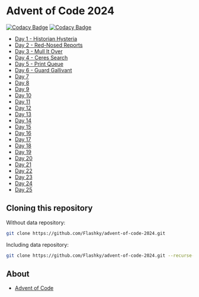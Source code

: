 # Advent of Code 2024

[![Codacy Badge](https://app.codacy.com/project/badge/Grade/53feeeed34ca424c956ae7adc419fd63)](https://app.codacy.com/gh/Flashky/advent-of-code-2024/dashboard?utm_source=gh&utm_medium=referral&utm_content=&utm_campaign=Badge_grade)
[![Codacy Badge](https://app.codacy.com/project/badge/Coverage/53feeeed34ca424c956ae7adc419fd63)](https://app.codacy.com/gh/Flashky/advent-of-code-2024/dashboard?utm_source=gh&utm_medium=referral&utm_content=&utm_campaign=Badge_coverage)

- [Day 1 - Historian Hysteria](https://github.com/Flashky/advent-of-code-2024/tree/master/src/main/java/com/adventofcode/flashk/day01)
- [Day 2 - Red-Nosed Reports](https://github.com/Flashky/advent-of-code-2024/tree/master/src/main/java/com/adventofcode/flashk/day02)
- [Day 3 - Mull It Over](https://github.com/Flashky/advent-of-code-2024/tree/master/src/main/java/com/adventofcode/flashk/day03)
- [Day 4 - Ceres Search](https://github.com/Flashky/advent-of-code-2024/tree/master/src/main/java/com/adventofcode/flashk/day04)
- [Day 5 - Print Queue](https://github.com/Flashky/advent-of-code-2024/tree/master/src/main/java/com/adventofcode/flashk/day05)
- [Day 6 - Guard Gallivant](https://github.com/Flashky/advent-of-code-2024/tree/master/src/main/java/com/adventofcode/flashk/day06)
- [Day 7](https://github.com/Flashky/advent-of-code-2024/tree/master/src/main/java/com/adventofcode/flashk/day07)
- [Day 8](https://github.com/Flashky/advent-of-code-2024/tree/master/src/main/java/com/adventofcode/flashk/day08)
- [Day 9](https://github.com/Flashky/advent-of-code-2024/tree/master/src/main/java/com/adventofcode/flashk/day09)
- [Day 10](https://github.com/Flashky/advent-of-code-2024/tree/master/src/main/java/com/adventofcode/flashk/day10)
- [Day 11](https://github.com/Flashky/advent-of-code-2024/tree/master/src/main/java/com/adventofcode/flashk/day11)
- [Day 12](https://github.com/Flashky/advent-of-code-2024/tree/master/src/main/java/com/adventofcode/flashk/day12)
- [Day 13](https://github.com/Flashky/advent-of-code-2024/tree/master/src/main/java/com/adventofcode/flashk/day13)
- [Day 14](https://github.com/Flashky/advent-of-code-2024/tree/master/src/main/java/com/adventofcode/flashk/day14)
- [Day 15](https://github.com/Flashky/advent-of-code-2024/tree/master/src/main/java/com/adventofcode/flashk/day15)
- [Day 16](https://github.com/Flashky/advent-of-code-2024/tree/master/src/main/java/com/adventofcode/flashk/day16)
- [Day 17](https://github.com/Flashky/advent-of-code-2024/tree/master/src/main/java/com/adventofcode/flashk/day17)
- [Day 18](https://github.com/Flashky/advent-of-code-2024/tree/master/src/main/java/com/adventofcode/flashk/day18)
- [Day 19](https://github.com/Flashky/advent-of-code-2024/tree/master/src/main/java/com/adventofcode/flashk/day19)
- [Day 20](https://github.com/Flashky/advent-of-code-2024/tree/master/src/main/java/com/adventofcode/flashk/day20)
- [Day 21](https://github.com/Flashky/advent-of-code-2024/tree/master/src/main/java/com/adventofcode/flashk/day21)
- [Day 22](https://github.com/Flashky/advent-of-code-2024/tree/master/src/main/java/com/adventofcode/flashk/day22)
- [Day 23](https://github.com/Flashky/advent-of-code-2024/tree/master/src/main/java/com/adventofcode/flashk/day23)
- [Day 24](https://github.com/Flashky/advent-of-code-2024/tree/master/src/main/java/com/adventofcode/flashk/day24)
- [Day 25](https://github.com/Flashky/advent-of-code-2024/tree/master/src/main/java/com/adventofcode/flashk/day25)

## Cloning this repository

Without data repository:

```bash
git clone https://github.com/Flashky/advent-of-code-2024.git
```

Including data repository:

```bash
git clone https://github.com/Flashky/advent-of-code-2024.git --recurse-submodules
```

## About

- [Advent of Code](https://adventofcode.com/2024/about)
